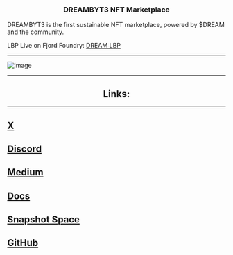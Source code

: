 <h3 align="center">DREAMBYT3 NFT Marketplace</h3>
  <p align="center">

DREAMBYT3 is the first sustainable NFT marketplace, powered by $DREAM and the community.

LBP Live on Fjord Foundry: [DREAM LBP](https://fjordfoundry.com/pools/mainnet/0x80bA1773E82070c284907EAEe2Ba05453F14F071)

---

![image](https://github.com/DreamByt3/dreambyt3-marketplace/assets/147350979/91e7119b-e55b-45d5-adc7-dfb78bc8da77)

---

<h2 align="center">Links:</h2>

---
[X](https://x.com/DreamByt3)
---
[Discord](https://discord.gg/rt5VmK2pKK)
---
[Medium](https://medium.com/@DreamByt3)
---
[Docs](https://docs.dreambyt3.com/)
---
[Snapshot Space](https://snapshot.org/#/dreambyt3.eth)
---
[GitHub](https://github.com/DreamByt3)
---
